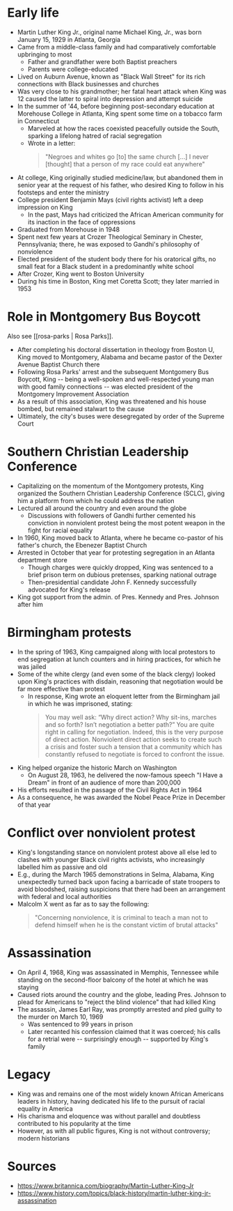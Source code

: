 # Early life

- Martin Luther King Jr., original name Michael King, Jr., was born January 15, 1929 in Atlanta, Georgia
- Came from a middle-class family and had comparatively comfortable upbringing to most
	- Father and grandfather were both Baptist preachers
	- Parents were college-educated
- Lived on Auburn Avenue, known as "Black Wall Street" for its rich connections with Black businesses and churches
- Was very close to his grandmother; her fatal heart attack when King was 12 caused the latter to spiral into depression and attempt suicide
- In the summer of '44, before beginning post-secondary education at Morehouse College in Atlanta, King spent some time on a tobacco farm in Connecticut
	- Marveled at how the races coexisted peacefully outside the South, sparking a lifelong hatred of racial segregation
	- Wrote in a letter:
		> "Negroes and whites go [to] the same church [...] I never [thought] that a person of my race could eat anywhere"
- At college, King originally studied medicine/law, but abandoned them in senior year at the request of his father, who desired King to follow in his footsteps and enter the ministry
- College president Benjamin Mays (civil rights activist) left a deep impression on King
	- In the past, Mays had criticized the African American community for its inaction in the face of oppressions
- Graduated from Morehouse in 1948
- Spent next few years at Crozer Theological Seminary in Chester, Pennsylvania; there, he was exposed to Gandhi's philosophy of nonviolence
- Elected president of the student body there for his oratorical gifts, no small feat for a Black student in a predominantly white school
- After Crozer, King went to Boston University
- During his time in Boston, King met Coretta Scott; they later married in 1953

# Role in Montgomery Bus Boycott

Also see [[rosa-parks | Rosa Parks]].

- After completing his doctoral dissertation in theology from Boston U, King moved to Montgomery, Alabama and became pastor of the Dexter Avenue Baptist Church there
- Following Rosa Parks' arrest and the subsequent Montgomery Bus Boycott, King -- being a well-spoken and well-respected young man with good family connections -- was elected president of the Montgomery Improvement Association
- As a result of this association, King was threatened and his house bombed, but remained stalwart to the cause
- Ultimately, the city's buses were desegregated by order of the Supreme Court

# Southern Christian Leadership Conference

- Capitalizing on the momentum of the Montgomery protests, King organized the Southern Christian Leadership Conference (SCLC), giving him a platform from which he could address the nation
- Lectured all around the country and even around the globe
	- Discussions with followers of Gandhi further cemented his conviction in nonviolent protest being the most potent weapon in the fight for racial equality
- In 1960, King moved back to Atlanta, where he became co-pastor of his father's church, the Ebenezer Baptist Church
- Arrested in October that year for protesting segregation in an Atlanta department store
	- Though charges were quickly dropped, King was sentenced to a brief prison term on dubious pretenses, sparking national outrage
	- Then-presidential candidate John F. Kennedy successfully advocated for King's release
- King got support from the admin. of Pres. Kennedy and Pres. Johnson after him

# Birmingham protests

- In the spring of 1963, King campaigned along with local protestors to end segregation at lunch counters and in hiring practices, for which he was jailed
- Some of the white clergy (and even some of the black clergy) looked upon King's practices with disdain, reasoning that negotiation would be far more effective than protest
	- In response, King wrote an eloquent letter from the Birmingham jail in which he was imprisoned, stating:
	  > You may well ask: “Why direct action? Why sit-ins, marches and so forth? Isn’t negotiation a better path?” You are quite right in calling for negotiation. Indeed, this is the very purpose of direct action. Nonviolent direct action seeks to create such a crisis and foster such a tension that a community which has constantly refused to negotiate is forced to confront the issue.	
- King helped organize the historic March on Washington
	- On August 28, 1963, he delivered the now-famous speech "I Have a Dream" in front of an audience of more than 200,000
- His efforts resulted in the passage of the Civil Rights Act in 1964
- As a consequence, he was awarded the Nobel Peace Prize in December of that year

# Conflict over nonviolent protest

- King's longstanding stance on nonviolent protest above all else led to clashes with younger Black civil rights activists, who increasingly labelled him as passive and old
- E.g., during the March 1965 demonstrations in Selma, Alabama, King unexpectedly turned back upon facing a barricade of state troopers to avoid bloodshed, raising suspicions that there had been an arrangement with federal and local authorities
- Malcolm X went as far as to say the following:
	> "Concerning nonviolence, it is criminal to teach a man not to defend himself when he is the constant victim of brutal attacks"

# Assassination

- On April 4, 1968, King was assassinated in Memphis, Tennessee while standing on the second-floor balcony of the hotel at which he was staying
- Caused riots around the country and the globe, leading Pres. Johnson to plead for Americans to "reject the blind violence" that had killed King
- The assassin, James Earl Ray, was promptly arrested and pled guilty to the murder on March 10, 1969
	- Was sentenced to 99 years in prison
	- Later recanted his confession claimed that it was coerced; his calls for a retrial were -- surprisingly enough -- supported by King's family

# Legacy

- King was and remains one of the most widely known African Americans leaders in history, having dedicated his life to the pursuit of racial equality in America
- His charisma and eloquence was without parallel and doubtless contributed to his popularity at the time
- However, as with all public figures, King is not without controversy; modern historians 

# Sources

- https://www.britannica.com/biography/Martin-Luther-King-Jr
- https://www.history.com/topics/black-history/martin-luther-king-jr-assassination